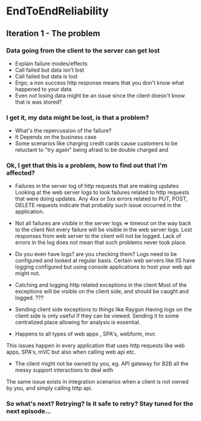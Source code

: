 # EndToEndReliability


## Iteration 1 - The problem


### Data going from the client to the server can get lost
  
* Explain failure modes/effects
* Call failed but data isn't lost
* Call failed but data is lost
* Ergo; a non success http response means that you don't know what happened to your data
* Even not losing data might be an issue since the client doesn't know that is was stored?


### I get it, my data might be lost, is that a problem?
   
* What's the repercussion of the failure?
* It Depends on the business case
* Some scenarios like charging credit cards cause customers to be reluctant to "try again" being afraid to be double charged and 
   
### Ok, I get that this is a problem, how to find out that I'm affected?
  
* Failures in the server log of http requests that are making updates 
Looking at the web server logs to look failures related to http requests that were doing updates. Any 4xx or 5xx errors related to PUT, POST, DELETE requests indicate that probably such issue occurred in the application.
 
* Not all failures are visible in the server logs => timeout on the way back to the client
Not every failure will be visible in the web server logs. Lost responses from web server to the client will not be logged. Lack of errors in the log does not mean that such problems never took place. 

* Do you even have logs? are you checking them?
Logs need to be configured and looked at regular basis. Certain web servers like IIS have logging configured but using console applications to host your web api might not. 

* Catching and logging http related exceptions in the client
Most of the exceptions  will be visible on the client side, and should be caught and logged. ???

* Sending client side exceptions to things like Raygun
Having logs on the client side is only useful if they can be viewed. Sending it to some centralized place allowing for analysis is essential. 

* Happens to all types of web apps , SPA's, webform, mvc

This issues happen in every application that uses http requests like web apps, SPA's, mVC but also when calling web api etc.

* The client might not be owned by you, eg. API gateway for B2B all the messy support interactions to deal with 

The same issue exists in integration scenarios when a client is not owned by you, and simply calling http api. 


### So what's next? Retrying? Is it safe to retry? Stay tuned for the next episode...
